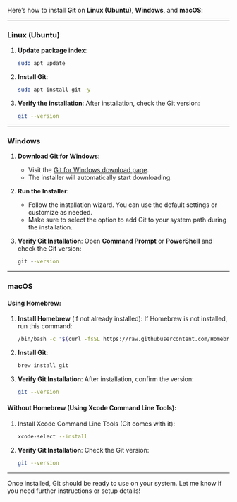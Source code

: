 Here’s how to install **Git** on **Linux (Ubuntu)**, **Windows**, and **macOS**:

---

### **Linux (Ubuntu)**

1. **Update package index**:
   ```bash
   sudo apt update
   ```

2. **Install Git**:
   ```bash
   sudo apt install git -y
   ```

3. **Verify the installation**:
   After installation, check the Git version:
   ```bash
   git --version
   ```

---

### **Windows**

1. **Download Git for Windows**:
    - Visit the [Git for Windows download page](https://git-scm.com/download/win).
    - The installer will automatically start downloading.

2. **Run the Installer**:
    - Follow the installation wizard. You can use the default settings or customize as needed.
    - Make sure to select the option to add Git to your system path during the installation.

3. **Verify Git Installation**:
   Open **Command Prompt** or **PowerShell** and check the Git version:
   ```cmd
   git --version
   ```

---

### **macOS**

#### Using Homebrew:
1. **Install Homebrew** (if not already installed):
   If Homebrew is not installed, run this command:
   ```bash
   /bin/bash -c "$(curl -fsSL https://raw.githubusercontent.com/Homebrew/install/HEAD/install.sh)"
   ```

2. **Install Git**:
   ```bash
   brew install git
   ```

3. **Verify Git Installation**:
   After installation, confirm the version:
   ```bash
   git --version
   ```

#### Without Homebrew (Using Xcode Command Line Tools):
1. Install Xcode Command Line Tools (Git comes with it):
   ```bash
   xcode-select --install
   ```

2. **Verify Git Installation**:
   Check the Git version:
   ```bash
   git --version
   ```

---

Once installed, Git should be ready to use on your system. Let me know if you need further instructions or setup details!